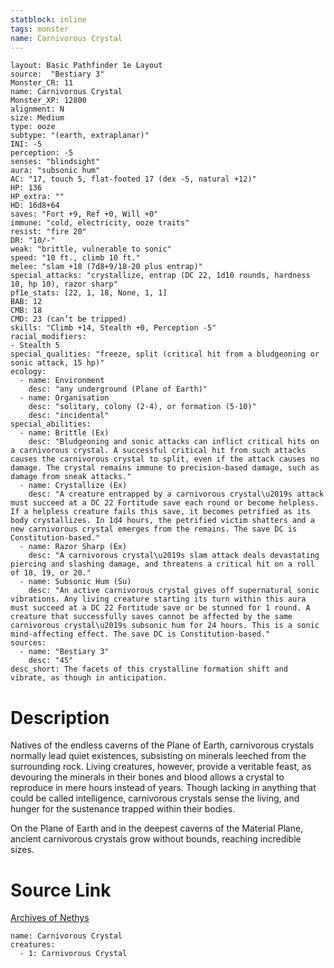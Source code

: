 ```yaml
---
statblock: inline
tags: monster
name: Carnivorous Crystal
---
```

```statblock
layout: Basic Pathfinder 1e Layout
source:  "Bestiary 3"
Monster_CR: 11
name: Carnivorous Crystal
Monster_XP: 12800
alignment: N
size: Medium
type: ooze
subtype: "(earth, extraplanar)"
INI: -5
perception: -5
senses: "blindsight"
aura: "subsonic hum"
AC: "17, touch 5, flat-footed 17 (dex -5, natural +12)"
HP: 136
HP_extra: ""
HD: 16d8+64
saves: "Fort +9, Ref +0, Will +0"
immune: "cold, electricity, ooze traits"
resist: "fire 20"
DR: "10/-"
weak: "brittle, vulnerable to sonic"
speed: "10 ft., climb 10 ft."
melee: "slam +18 (7d8+9/18-20 plus entrap)"
special_attacks: "crystallize, entrap (DC 22, 1d10 rounds, hardness 10, hp 10), razor sharp"
pf1e_stats: [22, 1, 18, None, 1, 1]
BAB: 12
CMB: 18
CMD: 23 (can’t be tripped)
skills: "Climb +14, Stealth +0, Perception -5"
racial_modifiers:
- Stealth 5
special_qualities: "freeze, split (critical hit from a bludgeoning or sonic attack, 15 hp)"
ecology:
  - name: Environment
    desc: "any underground (Plane of Earth)"
  - name: Organisation
    desc: "solitary, colony (2-4), or formation (5-10)"
    desc: "incidental"
special_abilities:
  - name: Brittle (Ex)
    desc: "Bludgeoning and sonic attacks can inflict critical hits on a carnivorous crystal. A successful critical hit from such attacks causes the carnivorous crystal to split, even if the attack causes no damage. The crystal remains immune to precision-based damage, such as damage from sneak attacks."
  - name: Crystallize (Ex)
    desc: "A creature entrapped by a carnivorous crystal\u2019s attack must succeed at a DC 22 Fortitude save each round or become helpless. If a helpless creature fails this save, it becomes petrified as its body crystallizes. In 1d4 hours, the petrified victim shatters and a new carnivorous crystal emerges from the remains. The save DC is Constitution-based."
  - name: Razor Sharp (Ex)
    desc: "A carnivorous crystal\u2019s slam attack deals devastating piercing and slashing damage, and threatens a critical hit on a roll of 18, 19, or 20."
  - name: Subsonic Hum (Su)
    desc: "An active carnivorous crystal gives off supernatural sonic vibrations. Any living creature starting its turn within this aura must succeed at a DC 22 Fortitude save or be stunned for 1 round. A creature that successfully saves cannot be affected by the same carnivorous crystal\u2019s subsonic hum for 24 hours. This is a sonic mind-affecting effect. The save DC is Constitution-based."
sources:
  - name: "Bestiary 3"
    desc: "45"
desc_short: The facets of this crystalline formation shift and vibrate, as though in anticipation.
```
# Description
Natives of the endless caverns of the Plane of Earth, carnivorous crystals normally lead quiet existences, subsisting on minerals leeched from the surrounding rock. Living creatures, however, provide a veritable feast, as devouring the minerals in their bones and blood allows a crystal to reproduce in mere hours instead of years. Though lacking in anything that could be called intelligence, carnivorous crystals sense the living, and hunger for the sustenance trapped within their bodies.

On the Plane of Earth and in the deepest caverns of the Material Plane, ancient carnivorous crystals grow without bounds, reaching incredible sizes.
# Source Link
[Archives of Nethys](https://aonprd.com/MonsterDisplay.aspx?ItemName=Carnivorous%20Crystal)
```encounter-table
name: Carnivorous Crystal
creatures:
  - 1: Carnivorous Crystal
```
